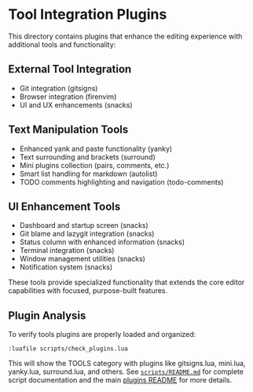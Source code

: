 # Tool Integration Plugins

This directory contains plugins that enhance the editing experience with additional tools and functionality:

## External Tool Integration
- Git integration (gitsigns)
- Browser integration (firenvim)
- UI and UX enhancements (snacks)

## Text Manipulation Tools
- Enhanced yank and paste functionality (yanky)
- Text surrounding and brackets (surround)
- Mini plugins collection (pairs, comments, etc.)
- Smart list handling for markdown (autolist)
- TODO comments highlighting and navigation (todo-comments)

## UI Enhancement Tools
- Dashboard and startup screen (snacks)
- Git blame and lazygit integration (snacks)
- Status column with enhanced information (snacks)
- Terminal integration (snacks)
- Window management utilities (snacks)
- Notification system (snacks)

These tools provide specialized functionality that extends the core editor capabilities with focused, purpose-built features.

## Plugin Analysis

To verify tools plugins are properly loaded and organized:

```vim
:luafile scripts/check_plugins.lua
```

This will show the TOOLS category with plugins like gitsigns.lua, mini.lua, yanky.lua, surround.lua, and others. See [`scripts/README.md`](../../../scripts/README.md) for complete script documentation and the main [plugins README](../README.md#plugin-analysis-and-maintenance) for more details.